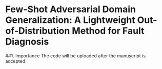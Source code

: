 # Few-Shot Adversarial Domain Generalization: A Lightweight Out-of-Distribution Method for Fault Diagnosis
##1. Importance
The code will be uploaded after the manuscript is accepted.





